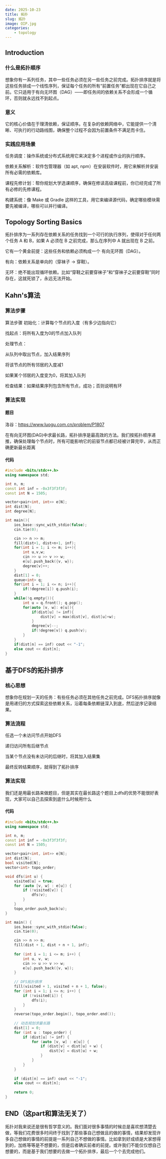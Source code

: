 ```yaml
---
date: 2025-10-23
title: 拓扑
slug: 拓扑
image: OIP.jpg
categories:
    - topology
---
```


## Introduction

### 什么是拓扑顺序
想象你有一系列任务，其中一些任务必须在另一些任务之前完成。拓扑排序就是将这些任务排成一个线性序列，保证每个任务的所有“前置任务”都出现在它自己之前。它只适用于有向无环图（DAG）——即任务间的依赖关系不会形成一个循环，否则就永远找不到起点。

### 意义
它的核心价值在于理清依赖，保证顺序。在复杂的依赖网络中，它能提供一个清晰、可执行的行动路线图，确保整个过程不会因为前置条件不满足而卡住。

### 实践应用场景
任务调度：操作系统或分布式系统用它来决定多个进程或作业的执行顺序。

依赖关系解析：软件包管理器（如 apt, npm）在安装软件时，用它来解析并安装所有必需的依赖库。

课程先修计划：帮你规划大学选课顺序，确保在修读高级课程前，你已经完成了所有必修的先修课程。

构建系统：像 Make 或 Gradle 这样的工具，用它来编译源代码，确定哪些模块需要先被编译，哪些可以并行编译。

## Topology Sorting Basics
拓扑排序为一系列存在依赖关系的任务找到一个可行的执行序列，使得对于任何两个任务 A 和 B，如果 A 必须在 B 之前完成，那么在序列中 A 就出现在 B 之前。

它有一个黄金前提：这些任务和依赖必须构成一个 有向无环图（DAG）。

有向：依赖关系是单向的（穿袜子 → 穿鞋）。

无环：绝不能出现循环依赖。比如“穿鞋之前要穿袜子”和“穿袜子之前要穿鞋”同时存在，这就死锁了，永远无法开始。

## Kahn's算法

### 算法步骤
算法步骤
初始化：计算每个节点的入度（有多少边指向它）

找起点：将所有入度为0的节点加入队列

处理节点：

从队列中取出节点，加入结果序列

将该节点的所有邻居的入度减1

如果某个邻居的入度变为0，将其加入队列

检查结果：如果结果序列包含所有节点，成功；否则说明有环

### 算法实现

#### 题目
洛谷：https://www.luogu.com.cn/problem/P1807

在有向无环图(DAG)中求最长路，拓扑排序是最高效的方法。我们按拓扑顺序递推，确保处理每个节点时，所有可能影响它的前驱节点都已经被计算完毕，从而正确更新最长距离

#### 代码
```cpp
#include <bits/stdc++.h>
using namespace std;

int n, m;
const int inf = -0x3f3f3f3f;
const int N = 1505;

vector<pair<int, int>> e[N];
int dist[N];
int degree[N];

int main(){
	ios_base::sync_with_stdio(false);
	cin.tie(0);

	cin >> n >> m;
	fill(dist+1, dist+n+1, inf);
	for(int i = 1; i <= m; i++){
		int u,v,w;
		cin >> u >> v >> w;
		e[u].push_back({v, w});
		degree[v]++;
	}
	dist[1] = 0;
	queue<int> q;
	for(int i = 1; i <= n; i++){
		if(!degree[i]) q.push(i);
	}
	while(!q.empty()){
		int u = q.front(); q.pop();
		for(auto [v, w]: e[u]){
			if(dist[u] != inf){
				dist[v] = max(dist[v], dist[u]+w);
			}
			degree[v]--;
			if(!degree[v]) q.push(v);
		}
	}
	if(dist[n] == inf) cout << "-1";
	else cout << dist[n];
}
```

## 基于DFS的拓扑排序

### 核心思想
想象你在规划一天的任务：有些任务必须在其他任务之前完成。DFS拓扑排序就像是用递归的方式探索这些依赖关系，沿着每条依赖链深入到底，然后逆序记录结果。

### 算法流程
任选一个未访问节点开始DFS

递归访问所有后继节点

当某个节点没有未访问的后继时，将其加入结果集

最终反转结果顺序，就得到了拓扑排序

### 算法实现
我们还是用最长路来做题目，但是其实在最长路这个题目上dfs的优势不能很好表现，大家可以自己去探索到底什么时候用什么

#### 代码
```cpp
#include <bits/stdc++.h>
using namespace std;

int n, m;
const int inf = -0x3f3f3f3f;
const int N = 1505;

vector<pair<int, int>> e[N];
int dist[N];
bool visited[N];
vector<int> topo_order;

void dfs(int u) {
    visited[u] = true;
    for (auto [v, w] : e[u]) {
        if (!visited[v]) {
            dfs(v);
        }
    }
    topo_order.push_back(u);
}

int main() {
    ios_base::sync_with_stdio(false);
    cin.tie(0);

    cin >> n >> m;
    fill(dist + 1, dist + n + 1, inf);
    
    for (int i = 1; i <= m; i++) {
        int u, v, w;
        cin >> u >> v >> w;
        e[u].push_back({v, w});
    }
    
    // DFS拓扑排序
    fill(visited + 1, visited + n + 1, false);
    for (int i = 1; i <= n; i++) {
        if (!visited[i]) {
            dfs(i);
        }
    }
    reverse(topo_order.begin(), topo_order.end());
    
    // 动态规划求最长路
    dist[1] = 0;
    for (int u : topo_order) {
        if (dist[u] != inf) {
            for (auto [v, w] : e[u]) {
                if (dist[v] < dist[u] + w) {
                    dist[v] = dist[u] + w;
                }
            }
        }
    }
    
    if (dist[n] == inf) cout << "-1";
    else cout << dist[n];
    
    return 0;
}
```

## END（这part和算法无关了）
拓扑对我来说还是很有哲学意义的。我们面对很多事情的时候总是喜欢想清楚去做，等我们花费很多时间终于找到了那些事自己想做且的做的事情，结果却发现许多自己想做的事情的前提是一系列自己不想做的事情。比如拿到好成绩是大家想得到的，加练等等是不想要的，但是后者确实前者的前提。或许我们不能仅仅想自己想要的，而是基于我们想要的去做一个拓扑排序，最后一个个去完成他们。
